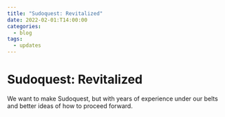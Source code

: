 ```yaml
---
title: "Sudoquest: Revitalized"
date: 2022-02-01:T14:00:00
categories:
  - blog
tags:
  - updates
---
```


# Sudoquest: Revitalized

We want to make Sudoquest, but with years of experience under our belts and better ideas of how to proceed forward.
